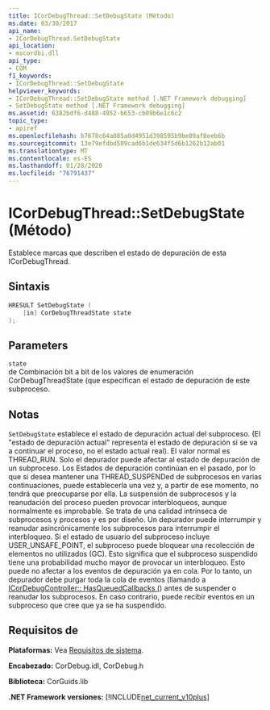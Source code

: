 ```yaml
---
title: ICorDebugThread::SetDebugState (Método)
ms.date: 03/30/2017
api_name:
- ICorDebugThread.SetDebugState
api_location:
- mscordbi.dll
api_type:
- COM
f1_keywords:
- ICorDebugThread::SetDebugState
helpviewer_keywords:
- ICorDebugThread::SetDebugState method [.NET Framework debugging]
- SetDebugState method [.NET Framework debugging]
ms.assetid: 6382bdf6-d488-4952-b653-cb09b6e1c6c2
topic_type:
- apiref
ms.openlocfilehash: b7678c64a085a0d4951d398595b9be89af8eeb6b
ms.sourcegitcommit: 13e79efdbd589cad6b1de634f5d6b1262b12ab01
ms.translationtype: MT
ms.contentlocale: es-ES
ms.lasthandoff: 01/28/2020
ms.locfileid: "76791437"
---
```

# <a name="icordebugthreadsetdebugstate-method"></a>ICorDebugThread::SetDebugState (Método)
Establece marcas que describen el estado de depuración de esta ICorDebugThread.  
  
## <a name="syntax"></a>Sintaxis  
  
```cpp  
HRESULT SetDebugState (  
    [in] CorDebugThreadState state  
);  
```  
  
## <a name="parameters"></a>Parameters  
 `state`  
 de Combinación bit a bit de los valores de enumeración CorDebugThreadState (que especifican el estado de depuración de este subproceso.  
  
## <a name="remarks"></a>Notas  
 `SetDebugState` establece el estado de depuración actual del subproceso. (El "estado de depuración actual" representa el estado de depuración si se va a continuar el proceso, no el estado actual real). El valor normal es THREAD_RUN. Solo el depurador puede afectar al estado de depuración de un subproceso. Los Estados de depuración continúan en el pasado, por lo que si desea mantener una THREAD_SUSPENDed de subprocesos en varias continuaciones, puede establecerla una vez y, a partir de ese momento, no tendrá que preocuparse por ella. La suspensión de subprocesos y la reanudación del proceso pueden provocar interbloqueos, aunque normalmente es improbable. Se trata de una calidad intrínseca de subprocesos y procesos y es por diseño. Un depurador puede interrumpir y reanudar asincrónicamente los subprocesos para interrumpir el interbloqueo. Si el estado de usuario del subproceso incluye USER_UNSAFE_POINT, el subproceso puede bloquear una recolección de elementos no utilizados (GC). Esto significa que el subproceso suspendido tiene una probabilidad mucho mayor de provocar un interbloqueo. Esto puede no afectar a los eventos de depuración ya en cola. Por lo tanto, un depurador debe purgar toda la cola de eventos (llamando a [ICorDebugController:: HasQueuedCallbacks (](icordebugcontroller-hasqueuedcallbacks-method.md)) antes de suspender o reanudar los subprocesos. En caso contrario, puede recibir eventos en un subproceso que cree que ya se ha suspendido.  
  
## <a name="requirements"></a>Requisitos de  
 **Plataformas:** Vea [Requisitos de sistema](../../../../docs/framework/get-started/system-requirements.md).  
  
 **Encabezado:** CorDebug.idl, CorDebug.h  
  
 **Biblioteca:** CorGuids.lib  
  
 **.NET Framework versiones:** [!INCLUDE[net_current_v10plus](../../../../includes/net-current-v10plus-md.md)]
